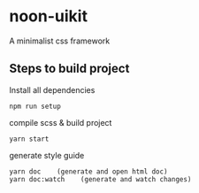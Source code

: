 # noon-uikit
A minimalist css framework

Steps to build project
----------------------

Install all dependencies
```
npm run setup 

```

compile scss & build project
```
yarn start

``` 

generate style guide
```
yarn doc    (generate and open html doc)
yarn doc:watch    (generate and watch changes)

```
